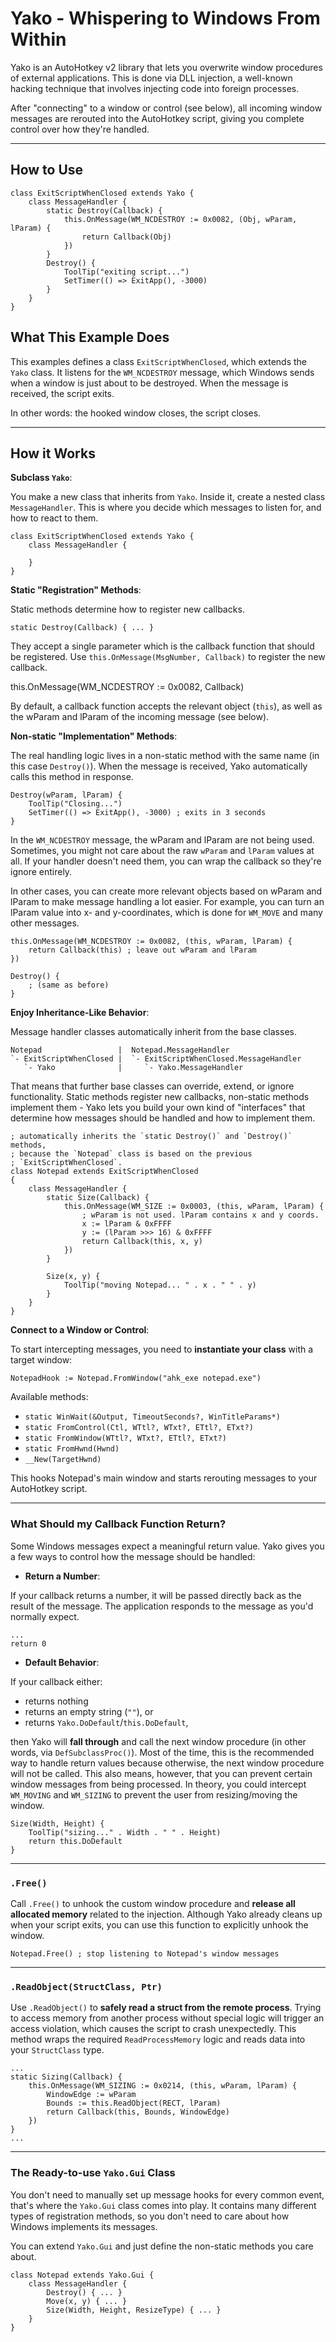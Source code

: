 
# Yako - Whispering to Windows From Within

Yako is an AutoHotkey v2 library that lets you overwrite window procedures
of external applications. This is done via DLL injection, a well-known
hacking technique that involves injecting code into foreign processes.

After "connecting" to a window or control (see below), all incoming window
messages are rerouted into the AutoHotkey script, giving you
complete control over how they're handled.

---

## How to Use

```ahk
class ExitScriptWhenClosed extends Yako {
    class MessageHandler {
        static Destroy(Callback) {
            this.OnMessage(WM_NCDESTROY := 0x0082, (Obj, wParam, lParam) {
                return Callback(Obj)
            })
        }
        Destroy() {
            ToolTip("exiting script...")
            SetTimer(() => ExitApp(), -3000)
        }
    }
}
```

## What This Example Does

This examples defines a class `ExitScriptWhenClosed`, which extends the
`Yako` class. It listens for the `WM_NCDESTROY` message, which Windows sends
when a window is just about to be destroyed. When the message is received,
the script exits.

In other words: the hooked window closes, the script closes.

---

## How it Works

**Subclass `Yako`**:

You make a new class that inherits from `Yako`.
Inside it, create a nested class `MessageHandler`. This is where you decide
which messages to listen for, and how to react to them.

```ahk
class ExitScriptWhenClosed extends Yako {
    class MessageHandler {
        
    }
}
```

**Static "Registration" Methods**:

Static methods determine how to register new callbacks.

```ahk
static Destroy(Callback) { ... }
```

They accept a single parameter which is the callback function that should
be registered. Use `this.OnMessage(MsgNumber, Callback)` to register the new
callback.

this.OnMessage(WM_NCDESTROY := 0x0082, Callback)

By default, a callback function accepts the relevant object (`this`), as
well as the wParam and lParam of the incoming message (see below).

**Non-static "Implementation" Methods**:

The real handling logic lives in a non-static method with the same name
(in this case `Destroy()`). When the message is received, Yako automatically
calls this method in response.

```ahk
Destroy(wParam, lParam) {
    ToolTip("Closing...")
    SetTimer(() => ExitApp(), -3000) ; exits in 3 seconds
}
```

In the `WM_NCDESTROY` message, the wParam and lParam are not being used.
Sometimes, you might not care about the raw `wParam` and `lParam` values at
all. If your handler doesn't need them, you can wrap the callback so
they're ignore entirely.

In other cases, you can create more relevant objects based on wParam and
lParam to make message handling a lot easier. For example, you can turn
an lParam value into x- and y-coordinates, which is done for `WM_MOVE` and
many other messages.

```ahk
this.OnMessage(WM_NCDESTROY := 0x0082, (this, wParam, lParam) {
    return Callback(this) ; leave out wParam and lParam
})

Destroy() {
    ; (same as before)
}
```

**Enjoy Inheritance-Like Behavior**:

Message handler classes automatically inherit from the base classes.

```
Notepad                 |  Notepad.MessageHandler
`- ExitScriptWhenClosed |  `- ExitScriptWhenClosed.MessageHandler
   `- Yako              |     `- Yako.MessageHandler
```

That means that further base classes can override, extend, or ignore
functionality. Static methods register new callbacks, non-static methods
implement them - Yako lets you build your own kind of "interfaces" that
determine how messages should be handled and how to implement them.

```ahk
; automatically inherits the `static Destroy()` and `Destroy()` methods,
; because the `Notepad` class is based on the previous
; `ExitScriptWhenClosed`.
class Notepad extends ExitScriptWhenClosed
{
    class MessageHandler {
        static Size(Callback) {
            this.OnMessage(WM_SIZE := 0x0003, (this, wParam, lParam) {
                ; wParam is not used. lParam contains x and y coords.
                x := lParam & 0xFFFF
                y := (lParam >>> 16) & 0xFFFF
                return Callback(this, x, y)
            })
        }

        Size(x, y) {
            ToolTip("moving Notepad... " . x . " " . y)
        }
    }
}
```

**Connect to a Window or Control**:

To start intercepting messages, you need to **instantiate your class**
with a target window:

```ahk
NotepadHook := Notepad.FromWindow("ahk_exe notepad.exe")
```

Available methods:

- `static WinWait(&Output, TimeoutSeconds?, WinTitleParams*)`
- `static FromControl(Ctl, WTtl?, WTxt?, ETtl?, ETxt?)`
- `static FromWindow(WTtl?, WTxt?, ETtl?, ETxt?)`
- `static FromHwnd(Hwnd)`
- `__New(TargetHwnd)`

This hooks Notepad's main window and starts rerouting messages to
your AutoHotkey script.

---

### What Should my Callback Function Return?

Some Windows messages expect a meaningful return value. Yako gives you a few
ways to control how the message should be handled:

- **Return a Number**:

If your callback returns a number, it will be passed directly back as the
result of the message. The application responds to the message as you'd
normally expect.

```ahk
...
return 0
```

- **Default Behavior**:

If your callback either:

- returns nothing
- returns an empty string (`""`), or
- returns `Yako.DoDefault`/`this.DoDefault`,

then Yako will **fall through** and call the next window procedure (in other
words, via `DefSubclassProc()`). Most of the time, this is the recommended
way to handle return values because otherwise, the next window procedure
will not be called. This also means, however, that you can prevent certain
window messages from being processed. In theory, you could intercept
`WM_MOVING` and `WM_SIZING` to prevent the user from resizing/moving the
window.

```ahk
Size(Width, Height) {
    ToolTip("sizing..." . Width . " " . Height)
    return this.DoDefault
}
```

---

### `.Free()`

Call `.Free()` to unhook the custom window procedure and **release all
allocated memory** related to the injection. Although Yako already
cleans up when your script exits, you can use this function to explicitly
unhook the window.

```ahk
Notepad.Free() ; stop listening to Notepad's window messages
```

---

### `.ReadObject(StructClass, Ptr)`

Use `.ReadObject()` to **safely read a struct from the remote process**.
Trying to access memory from another process without special logic will
trigger an access violation, which causes the script to crash unexpectedly.
This method wraps the required `ReadProcessMemory` logic and reads data into
your `StructClass` type.

```ahk
...
static Sizing(Callback) {
    this.OnMessage(WM_SIZING := 0x0214, (this, wParam, lParam) {
        WindowEdge := wParam
        Bounds := this.ReadObject(RECT, lParam)
        return Callback(this, Bounds, WindowEdge)
    })
}
...
```

---

### The Ready-to-use `Yako.Gui` Class

You don't need to manually set up message hooks for every common event,
that's where the `Yako.Gui` class comes into play. It contains many different
types of registration methods, so you don't need to care about how Windows
implements its messages.

You can extend `Yako.Gui` and just define the non-static methods you care
about.

```ahk
class Notepad extends Yako.Gui {
    class MessageHandler {
        Destroy() { ... }
        Move(x, y) { ... }
        Size(Width, Height, ResizeType) { ... }
    }
}
```
